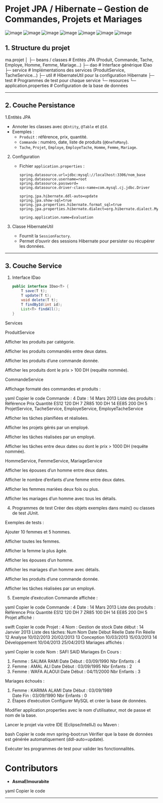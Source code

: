 # Projet JPA / Hibernate – Gestion de Commandes, Projets et Mariages
![image](evl3.jpg)
![image](evl.jpg)
![image](evl2.jpg)
![image](evl4.jpg)
![image](ex1.png)
![image](ex2.png)
![image](ex3.png)
## 1. Structure du projet

ma.projet
│
├─ beans / classes       # Entités JPA (Produit, Commande, Tache, Employe, Homme, Femme, Mariage…)
├─ dao                  # Interface générique IDao
├─ service              # Implémentations des services (ProduitService, TacheService…)
├─ util                 # HibernateUtil pour la configuration Hibernate
├─ test                 # Programmes de test pour chaque service
└─ resources
   └─ application.properties  # Configuration de la base de données




---

## 2. Couche Persistance

1.Entités JPA
   - Annoter les classes avec `@Entity`, `@Table` et `@Id`.
   - Exemples :
     - `Produit` : référence, prix, quantité.
     - `Commande` : numéro, date, liste de produits (`@OneToMany`).
     - `Tache`, `Projet`, `Employe`, `EmployeTache`, `Homme`, `Femme`, `Mariage`.

2. Configuration
   - Fichier `application.properties` :
     ```properties
     spring.datasource.url=jdbc:mysql://localhost:3306/nom_base
     spring.datasource.username=root
     spring.datasource.password=
     spring.datasource.driver-class-name=com.mysql.cj.jdbc.Driver

     spring.jpa.hibernate.ddl-auto=update
     spring.jpa.show-sql=true
     spring.jpa.properties.hibernate.format_sql=true
     spring.jpa.properties.hibernate.dialect=org.hibernate.dialect.MySQLDialect

     spring.application.name=Evaluation
     ```

3. Classe HibernateUtil
   - Fournit la `SessionFactory`.
   - Permet d’ouvrir des sessions Hibernate pour persister ou récupérer les données.

---

## 3. Couche Service

1. Interface IDao
   ```java
   public interface IDao<T> {
       T save(T t);
       T update(T t);
       void delete(T t);
       T findById(int id);
       List<T> findAll();
   }
Services

ProduitService

Afficher les produits par catégorie.

Afficher les produits commandés entre deux dates.

Afficher les produits d’une commande donnée.

Afficher les produits dont le prix > 100 DH (requête nommée).

CommandeService

Affichage formaté des commandes et produits :

yaml
Copier le code
Commande : 4     Date : 14 Mars 2013
Liste des produits :
Référence   Prix    Quantité
ES12        120 DH  7
ZR85        100 DH  14
EE85        200 DH  5
ProjetService, TacheService, EmployeService, EmployeTacheService

Afficher les tâches planifiées et réalisées.

Afficher les projets gérés par un employé.

Afficher les tâches réalisées par un employé.

Afficher les tâches entre deux dates ou dont le prix > 1000 DH (requête nommée).

HommeService, FemmeService, MariageService

Afficher les épouses d’un homme entre deux dates.

Afficher le nombre d’enfants d’une femme entre deux dates.

Afficher les femmes mariées deux fois ou plus.

Afficher les mariages d’un homme avec tous les détails.

4. Programmes de test
Créer des objets exemples dans main() ou classes de test JUnit.

Exemples de tests :

Ajouter 10 femmes et 5 hommes.

Afficher toutes les femmes.

Afficher la femme la plus âgée.

Afficher les épouses d’un homme.

Afficher les mariages d’un homme avec détails.

Afficher les produits d’une commande donnée.

Afficher les tâches réalisées par un employé.

5. Exemple d’exécution
Commande affichée :

yaml
Copier le code
Commande : 4     Date : 14 Mars 2013
Liste des produits :
Référence   Prix    Quantité
ES12        120 DH  7
ZR85        100 DH  14
EE85        200 DH  5
Projet affiché :

swift
Copier le code
Projet : 4      Nom : Gestion de stock     Date début : 14 Janvier 2013
Liste des tâches:
Num Nom            Date Début Réelle   Date Fin Réelle
12  Analyse        10/02/2013          20/02/2013
13  Conception     10/03/2013          15/03/2013
14  Développement  10/04/2013          25/04/2013
Mariages affichés :

yaml
Copier le code
Nom : SAFI SAID
Mariages En Cours :
1. Femme : SALIMA RAMI   Date Début : 03/09/1990    Nbr Enfants : 4
2. Femme : AMAL ALI      Date Début : 03/09/1995    Nbr Enfants : 2
3. Femme : WAFA ALAOUI   Date Début : 04/11/2000    Nbr Enfants : 3

Mariages échoués :
1. Femme : KARIMA ALAMI  Date Début : 03/09/1989    
Date Fin : 03/09/1990    Nbr Enfants : 0
6. Étapes d’exécution
Configurer MySQL et créer la base de données.

Modifier application.properties avec le nom d’utilisateur, mot de passe et nom de la base.

Lancer le projet via votre IDE (Eclipse/IntelliJ) ou Maven :

bash
Copier le code
mvn spring-boot:run
Vérifier que la base de données est générée automatiquement (ddl-auto=update).

Exécuter les programmes de test pour valider les fonctionnalités.
# Contributors

- **AsmaElmourabite**

yaml
Copier le code

---

